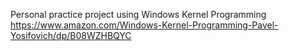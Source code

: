 Personal practice project using Windows Kernel Programming
https://www.amazon.com/Windows-Kernel-Programming-Pavel-Yosifovich/dp/B08WZHBQYC